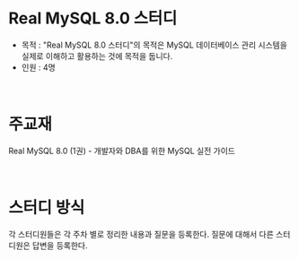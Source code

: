 # Real MySQL 8.0 스터디
- 목적 : "Real MySQL 8.0 스터디"의 목적은 MySQL 데이터베이스 관리 시스템을 실제로 이해하고 활용하는 것에 목적을 둡니다.
- 인원 : 4명
<br>

# 주교재
Real MySQL 8.0 (1권) - 개발자와 DBA를 위한 MySQL 실전 가이드

<br>

# 스터디 방식
각 스터디원들은 각 주차 별로 정리한 내용과 질문을 등록한다.
질문에 대해서 다른 스터디원은 답변을 등록한다.
